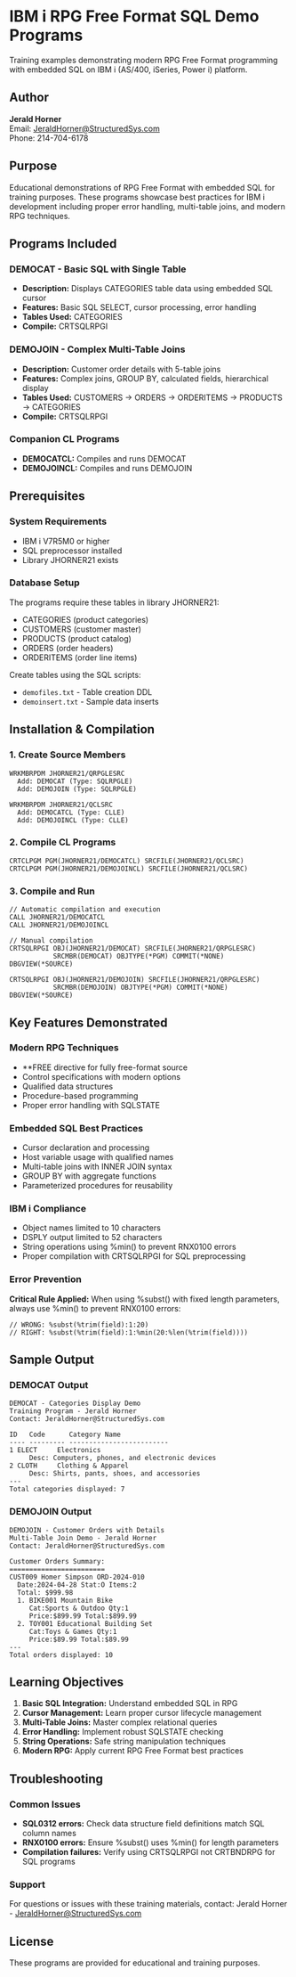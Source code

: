 # IBM i RPG Free Format SQL Demo Programs

Training examples demonstrating modern RPG Free Format programming with embedded SQL on IBM i (AS/400, iSeries, Power i) platform.

## Author
**Jerald Horner**  
Email: JeraldHorner@StructuredSys.com  
Phone: 214-704-6178  

## Purpose
Educational demonstrations of RPG Free Format with embedded SQL for training purposes. These programs showcase best practices for IBM i development including proper error handling, multi-table joins, and modern RPG techniques.

## Programs Included

### DEMOCAT - Basic SQL with Single Table
- **Description:** Displays CATEGORIES table data using embedded SQL cursor
- **Features:** Basic SQL SELECT, cursor processing, error handling
- **Tables Used:** CATEGORIES
- **Compile:** CRTSQLRPGI

### DEMOJOIN - Complex Multi-Table Joins  
- **Description:** Customer order details with 5-table joins
- **Features:** Complex joins, GROUP BY, calculated fields, hierarchical display
- **Tables Used:** CUSTOMERS → ORDERS → ORDERITEMS → PRODUCTS → CATEGORIES
- **Compile:** CRTSQLRPGI

### Companion CL Programs
- **DEMOCATCL:** Compiles and runs DEMOCAT
- **DEMOJOINCL:** Compiles and runs DEMOJOIN

## Prerequisites

### System Requirements
- IBM i V7R5M0 or higher
- SQL preprocessor installed
- Library JHORNER21 exists

### Database Setup
The programs require these tables in library JHORNER21:
- CATEGORIES (product categories)
- CUSTOMERS (customer master)  
- PRODUCTS (product catalog)
- ORDERS (order headers)
- ORDERITEMS (order line items)

Create tables using the SQL scripts:
- `demofiles.txt` - Table creation DDL
- `demoinsert.txt` - Sample data inserts

## Installation & Compilation

### 1. Create Source Members
```
WRKMBRPDM JHORNER21/QRPGLESRC
  Add: DEMOCAT (Type: SQLRPGLE)
  Add: DEMOJOIN (Type: SQLRPGLE)

WRKMBRPDM JHORNER21/QCLSRC  
  Add: DEMOCATCL (Type: CLLE)
  Add: DEMOJOINCL (Type: CLLE)
```

### 2. Compile CL Programs
```
CRTCLPGM PGM(JHORNER21/DEMOCATCL) SRCFILE(JHORNER21/QCLSRC)
CRTCLPGM PGM(JHORNER21/DEMOJOINCL) SRCFILE(JHORNER21/QCLSRC)
```

### 3. Compile and Run
```
// Automatic compilation and execution
CALL JHORNER21/DEMOCATCL
CALL JHORNER21/DEMOJOINCL

// Manual compilation  
CRTSQLRPGI OBJ(JHORNER21/DEMOCAT) SRCFILE(JHORNER21/QRPGLESRC) 
           SRCMBR(DEMOCAT) OBJTYPE(*PGM) COMMIT(*NONE) DBGVIEW(*SOURCE)

CRTSQLRPGI OBJ(JHORNER21/DEMOJOIN) SRCFILE(JHORNER21/QRPGLESRC)
           SRCMBR(DEMOJOIN) OBJTYPE(*PGM) COMMIT(*NONE) DBGVIEW(*SOURCE)
```

## Key Features Demonstrated

### Modern RPG Techniques
- **FREE directive for fully free-format source
- Control specifications with modern options
- Qualified data structures
- Procedure-based programming
- Proper error handling with SQLSTATE

### Embedded SQL Best Practices
- Cursor declaration and processing
- Host variable usage with qualified names
- Multi-table joins with INNER JOIN syntax
- GROUP BY with aggregate functions
- Parameterized procedures for reusability

### IBM i Compliance
- Object names limited to 10 characters
- DSPLY output limited to 52 characters
- String operations using %min() to prevent RNX0100 errors
- Proper compilation with CRTSQLRPGI for SQL preprocessing

### Error Prevention
**Critical Rule Applied:** When using %subst() with fixed length parameters, always use %min() to prevent RNX0100 errors:
```rpg
// WRONG: %subst(%trim(field):1:20)
// RIGHT: %subst(%trim(field):1:%min(20:%len(%trim(field))))
```

## Sample Output

### DEMOCAT Output
```
DEMOCAT - Categories Display Demo
Training Program - Jerald Horner
Contact: JeraldHorner@StructuredSys.com

ID   Code      Category Name
---- --------- -------------------------
1 ELECT     Electronics
     Desc: Computers, phones, and electronic devices
2 CLOTH     Clothing & Apparel  
     Desc: Shirts, pants, shoes, and accessories
---
Total categories displayed: 7
```

### DEMOJOIN Output
```
DEMOJOIN - Customer Orders with Details
Multi-Table Join Demo - Jerald Horner
Contact: JeraldHorner@StructuredSys.com

Customer Orders Summary:
========================
CUST009 Homer Simpson ORD-2024-010
  Date:2024-04-28 Stat:O Items:2
  Total: $999.98
  1. BIKE001 Mountain Bike
     Cat:Sports & Outdoo Qty:1
     Price:$899.99 Total:$899.99
  2. TOY001 Educational Building Set
     Cat:Toys & Games Qty:1  
     Price:$89.99 Total:$89.99
---
Total orders displayed: 10
```

## Learning Objectives

1. **Basic SQL Integration:** Understand embedded SQL in RPG
2. **Cursor Management:** Learn proper cursor lifecycle management
3. **Multi-Table Joins:** Master complex relational queries
4. **Error Handling:** Implement robust SQLSTATE checking
5. **String Operations:** Safe string manipulation techniques
6. **Modern RPG:** Apply current RPG Free Format best practices

## Troubleshooting

### Common Issues
- **SQL0312 errors:** Check data structure field definitions match SQL column names
- **RNX0100 errors:** Ensure %subst() uses %min() for length parameters
- **Compilation failures:** Verify using CRTSQLRPGI not CRTBNDRPG for SQL programs

### Support
For questions or issues with these training materials, contact:
Jerald Horner - JeraldHorner@StructuredSys.com

## License
These programs are provided for educational and training purposes.
